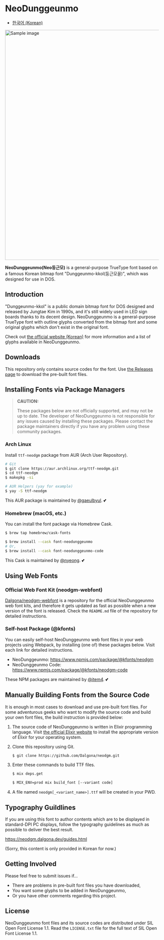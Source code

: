 # NeoDunggeunmo

- [한국어 (Korean)](https://github.com/Dalgona/neodgm/blob/main/README.md)

<img alt="Sample image" width="752" src="https://neodgm.dalgona.dev/assets/images/neodgm_demo.png?202011071338">

**NeoDunggeunmo(Neo둥근모)** is a general-purpose TrueType font based on a
famous Korean bitmap font "Dunggeunmo-kkol(둥근모꼴)", which was designed for
use in DOS.

## Introduction

"Dunggeunmo-kkol" is a public domain bitmap font for DOS designed and released
by Jungtae Kim in 1990s, and it's still widely used in LED sign boards thanks
to its decent design. NeoDunggeunmo is a general-purpose TrueType font with
outline glyphs converted from the bitmap font and some original glyphs which
don't exist in the original font.

Check out [the official website (Korean)](http://neodgm.dalgona.dev) for
more information and a list of glyphs available in NeoDunggeunmo.

## Downloads

This repository only contains source codes for the font.
Use [the Releases page](https://github.com/Dalgona/neodgm/releases)
to download the pre-built font files.

## Installing Fonts via Package Managers

> **CAUTION:**
>
> These packages below are not officially supported, and may not be up to date.
> The developer of NeoDunggeunmo is not responsible for any issues caused by
> installing these packages. Please contact the package maintainers directly if
> you have any problem using these community packages.

### Arch Linux

Install `ttf-neodgm` package from AUR (Arch User Repository).

```bash
# Git
$ git clone https://aur.archlinux.org/ttf-neodgm.git
$ cd ttf-neodgm
$ makepkg -si
```

```bash
# AUR Helpers (yay for example)
$ yay -S ttf-neodgm
```

This AUR package is maintained by [@gaeulbyul](https://github.com/gaeulbyul). 💕

### Homebrew (macOS, etc.)

You can install the font package via Homebrew Cask.

```bash
$ brew tap homebrew/cask-fonts

$ brew install --cask font-neodunggeunmo
# Or,
$ brew install --cask font-neodunggeunmo-code
```

This Cask is maintained by [@nyeong](https://github.com/nyeong). 💕

## Using Web Fonts

### Official Web Font Kit (neodgm-webfont)

[Dalgona/neodgm-webfont](https://github.com/Dalgona/neodgm-webfont) is a
repository for the official NeoDunggeunmo web font kits, and therefore it gets
updated as fast as possible when a new version of the font is released. Check
the `README.md` file of the repository for detailed instructions.

### Self-host Package (@kfonts)

You can easily self-host NeoDunggeunmo web font files in your web projects
using Webpack, by installing (one of) these packages below. Visit each link for
detailed instructions.

- NeoDunggeunmo: https://www.npmjs.com/package/@kfonts/neodgm
- NeoDunggeunmo Code: https://www.npmjs.com/package/@kfonts/neodgm-code

These NPM packages are maintained by [@item4](https://github.com/item4). 💕

## Manually Building Fonts from the Source Code

It is enough in most cases to download and use pre-built font files. For some
adventurous geeks who want to modify the source code and build your own font
files, the build instruction is provided below:

1. The source code of NeoDunggeunmo is written in Elixir programming language.
  Visit [the official Elixir website](https://elixir-lang.org) to install the
  appropriate version of Elixir for your operating system.

1. Clone this repository using Git.

    ```sh
    $ git clone https://github.com/Dalgona/neodgm.git
    ```

1. Enter these commands to build TTF files.

    ```sh
    $ mix deps.get

    $ MIX_ENV=prod mix build_font [--variant code]
    ```

1. A file named `neodgm[_<variant_name>].ttf` will be created in your PWD.

## Typography Guildlines

If you are using this font to author contents which are to be displayed in
standard-DPI PC displays, follow the typography guidelines as much as possible
to deliver the best result.

https://neodgm.dalgona.dev/guides.html

(Sorry, this content is only provided in Korean for now.)

## Getting Involved

Please feel free to submit issues if...

- There are problems in pre-built font files you have downloaded,
- You want some glyphs to be added in NeoDunggeunmo,
- Or you have other comments regarding this project.

## License

NeoDunggeunmo font files and its source codes are distributed under SIL Open
Font License 1.1. Read the `LICENSE.txt` file for the full text of SIL Open Font
License 1.1.
